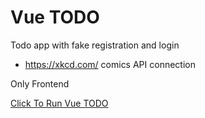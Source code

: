 # Vue TODO
Todo app with fake registration and login
+ https://xkcd.com/ comics API connection

Only Frontend

[Click To Run Vue TODO](https://mby-todo.netlify.app/)
